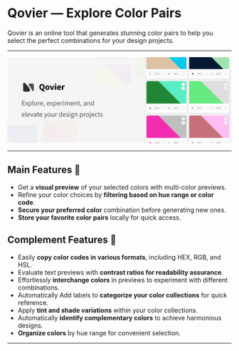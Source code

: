 # Qovier — Explore Color Pairs

Qovier is an online tool that generates stunning color pairs to help you select the perfect combinations for your design projects.

---

![Qovier's Banner](/screenshots/qovier-banner.png)

---

## Main Features 🚀

- Get a **visual preview** of your selected colors with multi-color previews.
- Refine your color choices by **filtering based on hue range or color code**.
- **Secure your preferred color** combination before generating new ones.
- **Store your favorite color pairs** locally for quick access.

## Complement Features 🎨

- Easily **copy color codes in various formats**, including HEX, RGB, and HSL.
- Evaluate text previews with **contrast ratios for readability assurance**.
- Effortlessly **interchange colors** in previews to experiment with different combinations.
- Automatically Add labels to **categorize your color collections** for quick reference.
- Apply **tint and shade variations** within your color collections.
- Automatically **identify complementary colors** to achieve harmonious designs.
- **Organize colors** by hue range for convenient selection.

---
